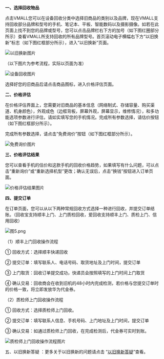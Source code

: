 **一、选择回收物品**

点击VMALL您可以在设备回收分类中选择旧商品的类别以及品牌，现在VMALL支持回收部分品牌和型号的手机、笔记本、平板、智能数码以及摄影摄像。如若在此页面上找不到您的品牌或型号，您可以点击品牌栏右下方的加号（如下图红圈部分所示）查看VMALL所支持回收的所有品牌型号。首页滚动电子横幅右下方“以旧换新”标志（如下图红框部分所示），进入“以旧换新”页面。

![以旧换新图片](https://threejs-1251830808.cos.ap-guangzhou.myqcloud.com/73564551948615546537.png)

（以下图片为参考流程，实际以页面为准）

![设备回收图片](https://threejs-1251830808.cos.ap-guangzhou.myqcloud.com/18969746813614796981.png)

选择好您的旧商品后请点击商品图标，进入价格评估页面。



**二、价格评估**

在价格评估界面上，您需要对旧商品的基本信息（网络制式、存储容量、购买渠道、机身颜色），外观成色（边框背板，屏幕外观，屏幕显示，维修情况），和多功能选项参数进行评估，请如实填写您的手机情况。完成所有参数选择，请估价按钮（如下图红框部分所示）。

完成所有参数选择，请点击“免费询价”按钮（如下图红框部分所示）。

![免费询价图片](https://threejs-1251830808.cos.ap-guangzhou.myqcloud.com/37174946813614947173.png)

**三、价格评估结果**

您可以查看手机的估价和这款手机的回收价格趋势，如果填写有什么问题，可以点击“重新询价”或“重新选择机型”更改；确认无误后，点击“换钱”按钮进入订单页面。

![价格评估结果图片](https://threejs-1251830808.cos.ap-guangzhou.myqcloud.com/28422256813615222482.png)

**四、提交订单**

在订单页面，您可以从以下两种常规回收方式选择一种进行回收，并提交订单结账。（回收宝支持顺丰上门、上门质检回收，爱回收支持顺丰上门、质检上门、信用回收）

![&#x56fe;5.png](https://threejs-1251830808.cos.ap-guangzhou.myqcloud.com/47605356813615350674.png)

（1）顺丰上门回收操作流程

① 回收方式：选择顺丰快递回收

② 提交订单：填写联系人、电话号码、取货地址及上门时间，提交订单

③ 上门取货：回收订单提交成功，快递员会按照填写的上门时间上门取货

④ 确认交易：回收商会在收到旧机的48小时内完成检测，若价格与您提交订单时的价格一致，将立即发放华为代金券。

（2）质检师上门回收操作流程

① 回收方式：选择质检师上门回收。

② 提交订单：填写联系人信息、手机号码、上门地址及上门时间，提交订单

③ 确认交易：如通过质检师上门回收，在完成检测后，代金券可实时到账。

![质检师上门回收操作流程图片](https://threejs-1251830808.cos.ap-guangzhou.myqcloud.com/67845656813615654876.png)



五、以旧换新答疑 ：更多关于以旧换新的问题请点击 “[以旧换新答疑](https://www.vmall.com/help/category-251.html)”查看。
